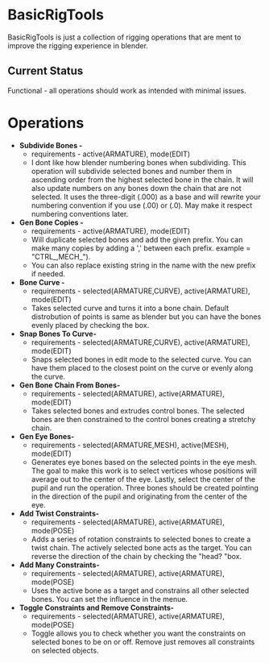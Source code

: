 # BasicRigTools
BasicRigTools is just a collection of rigging operations that are ment to improve the rigging experience in blender. 

## Current Status
Functional - all operations should work as intended with minimal issues.

# Operations

 - **Subdivide Bones -**
	 - requirements - active(ARMATURE), mode(EDIT)
	 - I dont like how blender numbering bones when subdividing. This operation will subdivide selected bones and number them in ascending order from the highest selected bone in the chain. It will also update numbers on any bones down the chain that are not selected. It uses the three-digit (.000) as a base and will rewrite your numbering convention if you use (.00) or (.0). May make it respect numbering conventions later.
 - **Gen Bone Copies -**
	 - requirements - active(ARMATURE), mode(EDIT)
	 - Will duplicate selected bones and add the given prefix. You can make many copies by adding a ',' between each prefix. example = "CTRL_,MECH_").
	 - You can also replace existing string in the name with the new prefix if needed.
 - **Bone Curve -**
	 - requirements - selected(ARMATURE,CURVE), active(ARMATURE), mode(EDIT)
	 - Takes selected curve and turns it into a bone chain. Default distrobution of points is same as 	blender but you can have the bones evenly placed by checking the box.
 - **Snap Bones To Curve-**
 	 - requirements - selected(ARMATURE,CURVE), active(ARMATURE), mode(EDIT)
	 - Snaps selected bones in edit mode to the selected curve. You can have them placed to the closest point on the curve or evenly along the curve.
 - **Gen Bone Chain From Bones-**
 	 - requirements - selected(ARMATURE), active(ARMATURE), mode(EDIT)
	 - Takes selected bones and extrudes control bones. The selected bones are then constrained to the control bones creating a stretchy chain.
 - **Gen Eye Bones-**
 	 - requirements - selected(ARMATURE,MESH), active(MESH), mode(EDIT)
	 - Generates eye bones based on the selected points in the eye mesh. The goal to make this work is to select vertices whose positions will average out to the center of the eye. Lastly, select the center of the pupil and run the operation. Three bones should be created pointing in the direction of the pupil and originating from the center of the eye.
 - **Add Twist Constraints-**
 	- requirements - selected(ARMATURE), active(ARMATURE), mode(POSE)
	- Adds a series of rotation constraints to selected bones to create a twist chain. The actively selected bone acts as the target. You can reverse the direction of the chain by checking the "head? "box.
 - **Add Many Constraints-**
 	- requirements - selected(ARMATURE), active(ARMATURE), mode(POSE)
	- Uses the active bone as a target and constrains all other selected bones. You can set the influence in the menue.
 - **Toggle Constraints and Remove Constraints-**
 	 - requirements - selected(ARMATURE), active(ARMATURE), mode(POSE)
	 -  Toggle allows you to check whether you want the constraints on selected bones to be on or off. Remove just removes all constraints on selected objects.


